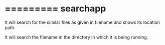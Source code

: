 =========
searchapp
=========

It will search for the similar files as given in filename and shows its location path.

It will search the filename in the directory in which it is being running.

